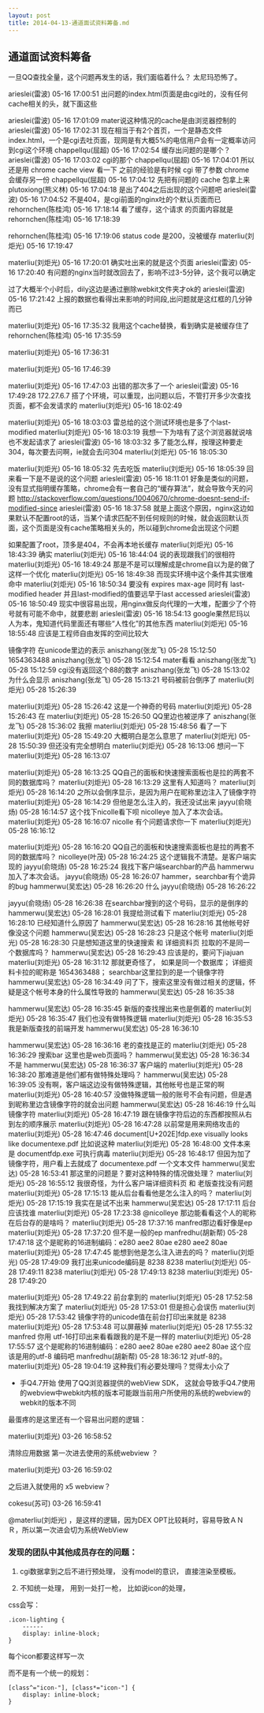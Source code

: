 ```yaml
---
layout: post
title: 2014-04-13-通道面试资料筹备.md
---
```


## 通道面试资料筹备

一旦QQ查找全量，这个问题再发生的话，我们面临着什么？
太尼玛恐怖了。



arieslei(雷波) 05-16 17:00:51
出问题的index.html页面是由cgi吐的，没有任何cache相关的头，就下面这些

arieslei(雷波) 05-16 17:01:09
mater说这种情况的cache是由浏览器控制的
arieslei(雷波) 05-16 17:02:31
现在相当于有2个首页，一个是静态文件index.html，一个是cgi去吐页面，现网是有大概5%的电信用户会有一定概率访问到cgi这个环境
chappellqu(屈超) 05-16 17:02:54
缓存出问题的是哪个？
arieslei(雷波) 05-16 17:03:02
cgi的那个
chappellqu(屈超) 05-16 17:04:01
所以还是用 chrome cache view 看一下
之前的经验是有时候 cgi 带了参数 chrome 会缓存另一份
chappellqu(屈超) 05-16 17:04:12
先把有问题的 cache 包拿上来
plutoxiong(熊义林) 05-16 17:04:18
是出了404之后出现的这个问题吧
arieslei(雷波) 05-16 17:04:52
不是404，是cgi前面的nginx吐的个默认页面而已
rehornchen(陈桂鸿) 05-16 17:18:14
看了缓存，这个请求
的页面内容就是
rehornchen(陈桂鸿) 05-16 17:18:39

rehornchen(陈桂鸿) 05-16 17:19:06
status code 是200，没被缓存
materliu(刘炬光) 05-16 17:19:47

materliu(刘炬光) 05-16 17:20:01
确实吐出来的就是这个页面
arieslei(雷波) 05-16 17:20:40
有问题的nginx当时就改回去了，影响不过3-5分钟，这个我可以确定

过了大概半个小时后，dily这边是通过删除webkit文件夹才ok的
arieslei(雷波) 05-16 17:21:42
上报的数据也看得出来影响的时间段,出问题就是这红框的几分钟而已

materliu(刘炬光) 05-16 17:35:32
我用这个cache替换，看到确实是被缓存住了
rehornchen(陈桂鸿) 05-16 17:35:59

materliu(刘炬光) 05-16 17:36:31

materliu(刘炬光) 05-16 17:46:39

materliu(刘炬光) 05-16 17:47:03
出错的那次多了一个
arieslei(雷波) 05-16 17:49:28
172.27.6.7 搭了个环境，可以重现，出问题以后，不管打开多少次查找页面，都不会发请求的
materliu(刘炬光) 05-16 18:02:49

materliu(刘炬光) 05-16 18:03:03
雷总给的这个测试环境也是多了个last-modified
materliu(刘炬光) 05-16 18:03:19
我想一下为啥有了这个浏览器就说啥也不发起请求了
arieslei(雷波) 05-16 18:03:32
多了能怎么样，按理这种要走304，每次要去问啊，ie就会去问304
materliu(刘炬光) 05-16 18:05:30

materliu(刘炬光) 05-16 18:05:32
先去吃饭
materliu(刘炬光) 05-16 18:05:39
回来看一下是不是说的这个问题
arieslei(雷波) 05-16 18:11:01
好象是类似的问题，没有显式指明缓存策略，chrome会有一套自己的“缓存算法”，就会导致今天的问题
http://stackoverflow.com/questions/10040670/chrome-doesnt-send-if-modified-since
arieslei(雷波) 05-16 18:37:58
就是上面这个原因，nginx这边如果默认不配置root的话，当某个请求匹配不到任何规则的时候，就会返回默认页面，这个页面是没有cache策略相关头的，所以碰到chrome会出现这个问题

如果配置了root，顶多是404，不会再本地长缓存
materliu(刘炬光) 05-16 18:43:39
确实
materliu(刘炬光) 05-16 18:44:04
说的表现跟我们的很相符
materliu(刘炬光) 05-16 18:49:24
那是不是可以理解成是chrome自以为是的做了这样一个优化
materliu(刘炬光) 05-16 18:49:38
而现实环境中这个条件其实很难命中
materliu(刘炬光) 05-16 18:50:34
要没有 expires max-age 同时有 last-modified header 并且last-modified的值要远早于last accessed
arieslei(雷波) 05-16 18:50:49
现实中很容易出现，用nginx做反向代理的一大堆，配置少了个符号就有可能不命中，就要悲剧
arieslei(雷波) 05-16 18:54:13
google果然尼玛以人为本，鬼知道代码里面还有哪些“人性化”的其他东西
materliu(刘炬光) 05-16 18:55:48
应该是工程师自由发挥的空间比较大







镜像字符 在unicode里边的表示
aniszhang(张龙飞) 05-28 15:12:50
1654363488
aniszhang(张龙飞) 05-28 15:12:54
mater看看
aniszhang(张龙飞) 05-28 15:12:59
cgi没有返回这个88的数字
aniszhang(张龙飞) 05-28 15:13:02
为什么会显示
aniszhang(张龙飞) 05-28 15:13:21
号码被前台倒序了
materliu(刘炬光) 05-28 15:26:39

materliu(刘炬光) 05-28 15:26:42
这是一个神奇的号码
materliu(刘炬光) 05-28 15:26:43
在
materliu(刘炬光) 05-28 15:26:50
QQ里边也被逆序了
aniszhang(张龙飞) 05-28 15:36:02
我擦
materliu(刘炬光) 05-28 15:48:56
看了一下
materliu(刘炬光) 05-28 15:49:20
大概明白是怎么意思了
materliu(刘炬光) 05-28 15:50:39
但还没有完全想明白
materliu(刘炬光) 05-28 16:13:06
想问一下
materliu(刘炬光) 05-28 16:13:07

materliu(刘炬光) 05-28 16:13:25
QQ自己的面板和快速搜索面板也是拉的两套不同的数据库吗？
materliu(刘炬光) 05-28 16:13:29
这里有人知道吗？
materliu(刘炬光) 05-28 16:14:20
之所以会倒序显示，是因为用户在昵称里边注入了镜像字符
materliu(刘炬光) 05-28 16:14:29
但他是怎么注入的，我还没试出来
jayyu(俞晓炀) 05-28 16:14:57
这个找下nicolle看下呗
nicolleye 加入了本次会话。
materliu(刘炬光) 05-28 16:16:07
nicolle 有个问题请求你一下
materliu(刘炬光) 05-28 16:16:12

materliu(刘炬光) 05-28 16:16:20
QQ自己的面板和快速搜索面板也是拉的两套不同的数据库吗？
nicolleye(叶茂) 05-28 16:24:25
这个逻辑我不清楚。是客户端实现的
jayyu(俞晓炀) 05-28 16:25:24
我找下客户端searchbar的产品
hammerwu 加入了本次会话。
jayyu(俞晓炀) 05-28 16:26:07
hammer，searchbar有个诡异的bug
hammerwu(吴宏达) 05-28 16:26:20
什么
jayyu(俞晓炀) 05-28 16:26:22

jayyu(俞晓炀) 05-28 16:26:38
在searchbar搜到的这个号码，显示的是倒序的
hammerwu(吴宏达) 05-28 16:28:01
我提给测试看下
materliu(刘炬光) 05-28 16:28:10
已经知道什么原因了
hammerwu(吴宏达) 05-28 16:28:16
其他帐号好像没这个问题
hammerwu(吴宏达) 05-28 16:28:23
只是这个帐号
materliu(刘炬光) 05-28 16:28:30
只是想知道这里的快速搜索 和 详细资料页 拉取的不是同一个数据库吗？
hammerwu(吴宏达) 05-28 16:29:43
应该是的，要问下jiajuan
materliu(刘炬光) 05-28 16:31:12
那就更奇怪了， 如果是同一个数据库； 详细资料卡拉的昵称是 1654363488； searchbar这里拉到的是一个镜像字符
hammerwu(吴宏达) 05-28 16:34:49
问了下，搜索这里没有做过相关的逻辑，怀疑是这个帐号本身的什么属性导致的
hammerwu(吴宏达) 05-28 16:35:38

hammerwu(吴宏达) 05-28 16:35:45
新版的查找搜出来也是倒着的
materliu(刘炬光) 05-28 16:35:47
我们也没有做特殊逻辑
materliu(刘炬光) 05-28 16:35:53
我是新版查找的前端开发
hammerwu(吴宏达) 05-28 16:36:10

hammerwu(吴宏达) 05-28 16:36:16
老的查找是正的
materliu(刘炬光) 05-28 16:36:29
搜索bar 这里也是web页面吗？
hammerwu(吴宏达) 05-28 16:36:34
不是
hammerwu(吴宏达) 05-28 16:36:37
客户端的
materliu(刘炬光) 05-28 16:38:20
那难道是他们都有做特殊处理吗？
hammerwu(吴宏达) 05-28 16:39:05
没有啊，客户端这边没有做特殊逻辑，其他帐号也是正常的啊
materliu(刘炬光) 05-28 16:40:57
没做特殊逻辑一般的账号不会有问题，但是遇到昵称里边含镜像字符的就会出问题
hammerwu(吴宏达) 05-28 16:46:19
什么叫镜像字符
materliu(刘炬光) 05-28 16:47:19
跟在镜像字符后边的东西都按照从右到左的顺序展示
materliu(刘炬光) 05-28 16:47:28
以前常是用来网络攻击的
materliu(刘炬光) 05-28 16:47:46
document[U+202E]fdp.exe visually looks like documentexe.pdf
比如说这种
materliu(刘炬光) 05-28 16:48:00
文件本来是 documentfdp.exe 可执行病毒
materliu(刘炬光) 05-28 16:48:17
但因为加了镜像字符，用户看上去就成了 documentexe.pdf 一个文本文件
hammerwu(吴宏达) 05-28 16:53:41
那这里的问题是？要对这种特殊的情况做处理？
materliu(刘炬光) 05-28 16:55:12
我很奇怪，为什么客户端详细资料页 和 老版查找没有问题
materliu(刘炬光) 05-28 17:15:13
能从后台看看他是怎么注入的吗？
materliu(刘炬光) 05-28 17:15:19
我实在是试不出来
hammerwu(吴宏达) 05-28 17:17:11
后台应该找谁
materliu(刘炬光) 05-28 17:23:38
@nicolleye 那边能看看这个人的昵称在后台存的是啥吗？
materliu(刘炬光) 05-28 17:37:16
manfred那边看好像是ep
materliu(刘炬光) 05-28 17:37:20
但不是一般的ep
manfredhu(胡新帮) 05-28 17:47:18
这个是昵称的16进制编码：e280 aee2 80ae e280 aee2 80ae
materliu(刘炬光) 05-28 17:47:45
能想到他是怎么注入进去的吗？
materliu(刘炬光) 05-28 17:49:09
我打出来unicode编码是 8238 8238
materliu(刘炬光) 05-28 17:49:11
8238
materliu(刘炬光) 05-28 17:49:13
8238
materliu(刘炬光) 05-28 17:49:20

materliu(刘炬光) 05-28 17:49:22
前台拿到的
materliu(刘炬光) 05-28 17:52:58
我找到解决方案了
materliu(刘炬光) 05-28 17:53:01
但是担心会误伤
materliu(刘炬光) 05-28 17:53:42
镜像字符的unicode值在前台打印出来就是 8238
materliu(刘炬光) 05-28 17:53:48
可以屏蔽掉
materliu(刘炬光) 05-28 17:55:32
manfred 你用 utf-16打印出来看看跟我的是不是一样的
materliu(刘炬光) 05-28 17:55:57
这个是昵称的16进制编码：e280 aee2 80ae e280 aee2 80ae
这个应该是用的utf-8 编码吧
manfredhu(胡新帮) 05-28 18:36:12
对utf-8的。
materliu(刘炬光) 05-28 19:04:19
这种我们有必要处理吗？觉得太小众了

* 手Q4.7开始 使用了QQ浏览器提供的webView SDK， 这就会导致手Q4.7使用的webview中webkit内核的版本可能跟当前用户所使用的系统的webview的webkit的版本不同

最蛋疼的是这里还有一个容易出问题的逻辑：

materliu(刘炬光) 03-26 16:58:52

清除应用数据 第一次进去使用的系统webview ？

materliu(刘炬光) 03-26 16:59:02

之后进入就使用的 x5 webview？

cokesu(苏可) 03-26 16:59:41

@materliu(刘炬光) ，是这样的逻辑，因为DEX OPT比较耗时，容易导致ＡＮＲ，所以第一次进会切为系统WebView


### 发现的团队中其他成员存在的问题：
1. cgi数据拿到之后不进行预处理， 没有model的意识， 直接渲染至模板。

2. 不知统一处理， 用到一处打一枪， 比如说icon的处理， <i class='icon-lighting'></i>

css会写：

```
.icon-lighting {
    ------
    display: inline-block;
}
```

每个icon都要这样写一次

而不是有一个统一的规划：

```
[class^="icon-"], [class*="icon-"] {
    display: inline-block;
}
```